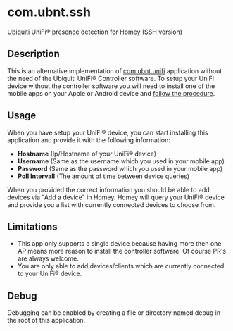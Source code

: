 # com.ubnt.ssh
Ubiquiti UniFi® presence detection for Homey (SSH version)

## Description

This is an alternative implementation of [com.ubnt.unifi](https://github.com/mnederlof/com.ubnt.unifi) 
application without the need of the Ubiquiti UniFi® Controller software.
To setup your UniFi device without the controller software you will need to
install one of the mobile apps on your Apple or Android device and [follow
the procedure](https://help.ubnt.com/hc/en-us/articles/226395988-UniFi-Managing-Access-Points-via-UniFi-Mobile-App).

## Usage

When you have setup your UniFi® device, you can start installing this application and provide it with the following information:

* **Hostname** (Ip/Hostname of your UniFi® device)
* **Username** (Same as the username which you used in your mobile app) 
* **Password** (Same as the password which you used in your mobile app)
* **Poll Intervall** (The amount of time between device queries)

When you provided the correct information you should be able to add devices via "Add a device" in Homey.
Homey will query your UniFi® device and provide you a list with currently connected devices to choose from.

## Limitations

* This app only supports a single device because having more then one AP means more reason to install the controller software. Of course PR's are always welcome.
* You are only able to add devices/clients which are currently connected to your UniFi® device.

## Debug

Debugging can be enabled by creating a file or directory named debug in the root of this application.